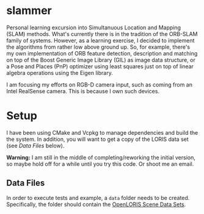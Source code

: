 # slammer

Personal learning excursion into Simultanuous Location and Mapping (SLAM) methods. What's currently there 
is in the tradition of the ORB-SLAM family of systems. However, as a learning exercise, I decided to 
implement the algorithms from rather low above ground up. So, for example, there's my own implementation 
of ORB feature detection, description and matching on top of the Boost Generic Image Library (GIL) as image 
data structure, or a Pose and Places (PnP) optimizer using least squares just on top of linear algebra 
operations using the Eigen library.

I am focusing my efforts on RGB-D camera input, such as coming from an Intel RealSense camera. This is 
because I own such devices.

# Setup

I have been using CMake and Vcpkg to manage dependencies and build the the system. In addition, you will 
want to get a copy of the LORIS data set (see _Data Files_ below). 

__Warning:__ I am still in the middle of completing/reworking the initial version, so maybe hold off for a 
while until you try this code. Or shoot me an email.

## Data Files

In order to execute tests and example, a `data` folder needs to be created. Specifically, the folder should
contain the [OpenLORIS Scene Data Sets](https://shimo.im/docs/HhJj6XHYhdRQ6jjk).
